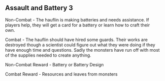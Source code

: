 ## Assault and Battery 3

Non-Combat - The hauflin is making batteries and needs assistance.  If players help, they will get a card for a battery or learn how to craft their own.

Combat - The hauflin should have hired some guards.  Their works are destroyed though a scientist could figure out what they were doing if they have enough time and questions.  Sadly the monsters have run off with most of the supplies needed to create anything.

Non-Combat Reward - Battery or Battery Design

Combat Reward - Resources and leaves from monsters